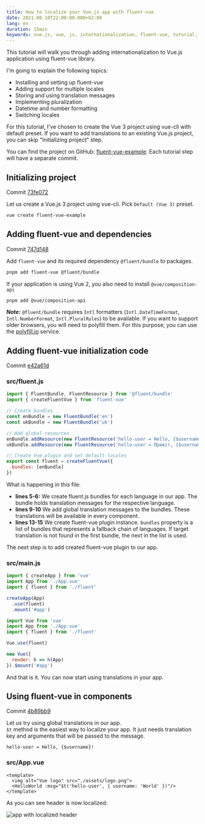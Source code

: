 ```yaml
---
title: How to localize your Vue.js app with fluent-vue
date: 2021-08-10T22:00:00.000+02:00
lang: en
duration: 15min
keywords: vue.js, vue, js, internationalization, fluent-vue, tutorial, example
---
```


This tutorial will walk you through adding internationalization to Vue.js application using fluent-vue library.

I'm going to explain the following topics:

 * Installing and setting up fluent-vue
 * Adding support for multiple locales
 * Storing and using translation messages
 * Implementing pluralization
 * Datetime and number formatting
 * Switching locales

For this tutorial, I've chosen to create the Vue 3 project using vue-cli with default preset. If you want to add translations to an existing Vue.js project, you can skip "Initializing project" step.

You can find the project on GitHub: [fluent-vue-example](https://github.com/Demivan/fluent-vue-example). Each tutorial step will have a separate commit.

## Initializing project

Commit [73fe072](https://github.com/Demivan/fluent-vue-example/commit/73fe07226debeb800652ea483f59dfc1c2947279)

Let us create a Vue.js 3 project using vue-cli. Pick `Default (Vue 3)` preset.

```sh
vue create fluent-vue-example
```

## Adding fluent-vue and dependencies

Commit [747d148](https://github.com/Demivan/fluent-vue-example/commit/747d148d3cf06d4ce05683de5ad941bee8ef88c5)

Add `fluent-vue` and its required dependency `@fluent/bundle` to packages.

```sh
pnpm add fluent-vue @fluent/bundle
```

If your application is using Vue 2, you also need to install `@vue/composition-api`

```sh
pnpm add @vue/composition-api
```

***Note:*** `@fluent/bundle` requires `Intl` formatters (`Intl.DateTimeFormat`, `Intl.NumberFormat`, `Intl.PluralRules`) to be available. If you want to support older browsers, you will need to polyfill them. For this purpose, you can use the [polyfill.io](https://polyfill.io) service.

## Adding fluent-vue initialization code

Commit [e42a61d](https://github.com/Demivan/fluent-vue-example/commit/e42a61db7f901f1404d02cb639bd56ec2fd1c409)

### src/fluent.js

<span class="lines">

```js
import { FluentBundle, FluentResource } from '@fluent/bundle'
import { createFluentVue } from 'fluent-vue'

// Create bundles
const enBundle = new FluentBundle('en')
const ukBundle = new FluentBundle('uk')

// Add global resources
enBundle.addResource(new FluentResource('hello-user = Hello, {$username}!'))
ukBundle.addResource(new FluentResource('hello-user = Привіт, {$username}!'))

// Create Vue plugin and set default locales
export const fluent = createFluentVue({
  bundles: [enBundle]
})
```

</span>

What is happening in this file:  
* **lines 5-6:** We create fluent.js bundles for each language in our app. The bundle holds translation messages for the respective language.
* **lines 9-10** We add global translation messages to the bundles. These translations will be available in every component.
* **lines 13-15** We create fluent-vue plugin instance. `bundles` property is a list of bundles that represents a fallback chain of languages. If target translation is not found in the first bundle, the next in the list is used.

The next step is to add created fluent-vue plugin to our app.

### src/main.js

<CodeGroup>

<CodeGroupItem title="Vue 3">

```js
import { createApp } from 'vue'
import App from './App.vue'
import { fluent } from './fluent'

createApp(App)
  .use(fluent)
  .mount('#app')
```

</CodeGroupItem>

<CodeGroupItem title="Vue 2">

```js
import Vue from 'vue'
import App from './App.vue'
import { fluent } from './fluent'

Vue.use(fluent)

new Vue({
  render: h => h(App)
}).$mount('#app')
```

</CodeGroupItem>

</CodeGroup>

And that is it. You can now start using translations in your app.

## Using fluent-vue in components

Commit [4b89bb9](https://github.com/Demivan/fluent-vue-example/commit/4b89bb9e5468e91e37c03e82496164bf2410b88f)

Let us try using global translations in our app.  
`$t` method is the easiest way to localize your app. It just needs translation key and arguments that will be passed to the message.

```ftl
hello-user = Hello, {$username}!
```

### src/App.vue

```vue
<template>
  <img alt="Vue logo" src="./assets/logo.png">
  <HelloWorld :msg="$t('hello-user', { username: 'World' })"/>
</template>
```

As you can see header is now localized:

![app with localized header](/images/fluent-vue-example-method.png)

